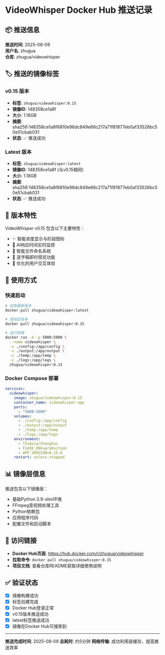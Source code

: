 # VideoWhisper Docker Hub 推送记录

## 📦 推送信息

**推送时间**: 2025-08-09  
**用户名**: zhugua  
**仓库**: zhugua/videowhisper

## 🏷️ 推送的镜像标签

### v0.15 版本
- **标签**: `zhugua/videowhisper:0.15`
- **镜像ID**: 148358ce1a8f
- **大小**: 1.18GB
- **摘要**: sha256:148358ce1a8f6810e96dc849e66c217a71f81877eb0af33526bc50e51cbab031
- **状态**: ✅ 推送成功

### Latest 版本
- **标签**: `zhugua/videowhisper:latest`
- **镜像ID**: 148358ce1a8f (与v0.15相同)
- **大小**: 1.18GB
- **摘要**: sha256:148358ce1a8f6810e96dc849e66c217a71f81877eb0af33526bc50e51cbab031
- **状态**: ✅ 推送成功

## 🎯 版本特性

VideoWhisper v0.15 包含以下主要特性：
- ✨ 智能进度显示与阶段图标
- 🤖 AI响应时间实时监控
- 📂 智能文件命名系统
- 🎨 逐字稿即时预览功能
- 🌟 优化的用户交互体验

## 🚀 使用方式

### 快速启动
```bash
# 拉取最新版本
docker pull zhugua/videowhisper:latest

# 或指定版本
docker pull zhugua/videowhisper:0.15

# 运行容器
docker run -d -p 5000:5000 \
  --name videowhisper \
  -v ./config:/app/config \
  -v ./output:/app/output \
  -v ./temp:/app/temp \
  -v ./logs:/app/logs \
  zhugua/videowhisper:0.15
```

### Docker Compose 部署
```yaml
services:
  videowhisper:
    image: zhugua/videowhisper:0.15
    container_name: videowhisper-app
    ports:
      - "5000:5000"
    volumes:
      - ./config:/app/config
      - ./output:/app/output
      - ./temp:/app/temp
      - ./logs:/app/logs
    environment:
      - TZ=Asia/Shanghai
      - FLASK_ENV=production
      - APP_VERSION=0.15.0
    restart: unless-stopped
```

## 📊 镜像层信息

推送包含以下镜像层：
- 基础Python 3.9-slim环境
- FFmpeg音视频处理工具
- Python依赖包
- 应用程序代码
- 配置文件和启动脚本

## 🔗 访问链接

- **Docker Hub页面**: https://hub.docker.com/r/zhugua/videowhisper
- **拉取命令**: `docker pull zhugua/videowhisper:0.15`
- **项目文档**: 查看仓库README获取详细使用说明

## ✅ 验证状态

- [x] 镜像构建成功
- [x] 标签创建完成
- [x] Docker Hub登录正常
- [x] v0.15版本推送成功
- [x] latest标签推送成功
- [x] 镜像在Docker Hub可搜索到

---

**推送完成时间**: 2025-08-09
**总耗时**: 约5分钟
**网络传输**: 成功利用层缓存，提高推送效率